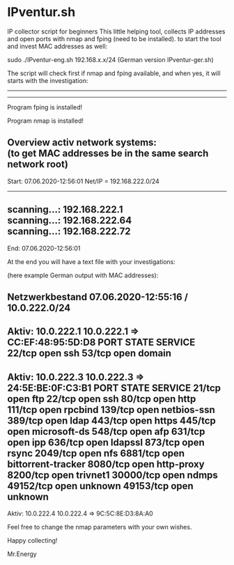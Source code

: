 # IPventur.sh
IP collector script for beginners
This little helping tool, collects IP addresses and open ports with nmap and fping (need to be installed).
to start the tool and invest MAC addresses as well:

sudo ./IPventur-eng.sh 192.168.x.x/24  (German version IPventur-ger.sh)

The script will check first if nmap and fping available, and when yes, it will starts with the investigation:

-------------------------------------------------------                       
-------------------------------------------------------                       
                                                                              
Program fping is installed!                                                   
                                                                              
Program nmap is installed!                                                    
                                                                              
                                                                              
Overview activ network systems:                                               
(to get MAC addresses be in the same search network root)                     
--------------------------------------------------------------                
                                                                              
Start: 07.06.2020-12:56:01 Net/IP = 192.168.222.0/24                          
                                                                              
-------------------------------------------------------                       
scanning...: 192.168.222.1                                                    
scanning...: 192.168.222.64                                                   
scanning...: 192.168.222.72                                                   
-------------------------------------------------------                       
                                                                              
End: 07.06.2020-12:56:01    

At the end you will have a text file with your investigations:

(here example German output with MAC addresses):

Netzwerkbestand 07.06.2020-12:55:16 / 10.0.222.0/24
-------------------------------------------------------
Aktiv: 10.0.222.1
10.0.222.1 => CC:EF:48:95:5D:D8
PORT   STATE SERVICE
22/tcp open  ssh
53/tcp open  domain
---------------------------------------------------
Aktiv: 10.0.222.3
10.0.222.3 => 24:5E:BE:0F:C3:B1
PORT      STATE SERVICE
21/tcp    open  ftp
22/tcp    open  ssh
80/tcp    open  http
111/tcp   open  rpcbind
139/tcp   open  netbios-ssn
389/tcp   open  ldap
443/tcp   open  https
445/tcp   open  microsoft-ds
548/tcp   open  afp
631/tcp   open  ipp
636/tcp   open  ldapssl
873/tcp   open  rsync
2049/tcp  open  nfs
6881/tcp  open  bittorrent-tracker
8080/tcp  open  http-proxy
8200/tcp  open  trivnet1
30000/tcp open  ndmps
49152/tcp open  unknown
49153/tcp open  unknown
---------------------------------------------------
Aktiv: 10.0.222.4
10.0.222.4 => 9C:5C:8E:D3:8A:A0
<omitted>

Feel free to change the nmap parameters with your own wishes.

Happy collecting!

Mr.Energy


